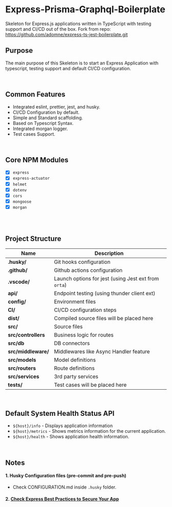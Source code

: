 # Express-Prisma-Graphql-Boilerplate

Skeleton for Express.js applications written in TypeScript with testing support
and CI/CD out of the box.
Fork from repo: https://github.com/adomne/express-ts-jest-boilerplate.git
<br>

## Purpose

The main purpose of this Skeleton is to start an Express Application
with typescript, testing support and default CI/CD configuration.

<br>

## Common Features

- Integrated eslint, prettier, jest, and husky.
- CI/CD Configuration by default.
- Simple and Standard scaffolding.
- Based on Typescript Syntax.
- Integrated morgan logger.
- Test cases Support.

<br>

## Core NPM Modules

- [x] `express`
- [x] `express-actuator`
- [x] `helmet`
- [x] `dotenv`
- [x] `cors`
- [x] `mongoose`
- [x] `morgan`

<br>

<br>

## Project Structure

| Name                              | Description                                          |
| --------------------------------- | ---------------------------------------------------  |
| **.husky/**                       | Git hooks configuration                              |
| **.github/**                      | Github actions configuration                         |
| **.vscode/**                      | Launch options for jest (using Jest ext from `orta`) |
| **api/**                          | Endpoint testing (using thunder client ext)          |
| **config/**                       | Environment files                                    |
| **CI/**                           | CI/CD configuration steps                            |
| **dist/**                         | Compiled source files will be placed here            |
| **src/**                          | Source files                                         |
| **src/controllers**               | Business logic for routes                            |
| **src/db**                        | DB connectors                                        |
| **src/middleware/**               | Middlewares like Async Handler feature               |
| **src/models**                    | Model definitions                                    |
| **src/routers**                   | Route definitions                                    |
| **src/services**                  | 3rd party services                                   |
| **tests/**                        | Test cases will be placed here                       |

<br>

## Default System Health Status API

- `${host}/info` - Displays application information
- `${host}/metrics` - Shows metrics information for the current application.
- `${host}/health` - Shows application health information.

<br>

## Notes

#### 1. Husky Configuration files (pre-commit and pre-push)

- Check CONFIGURATION.md inside `.husky` folder.

#### 2. [Check Express Best Practices to Secure Your App](https://expressjs.com/en/advanced/best-practice-security.html)

<br>
<br>

